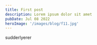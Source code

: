 ```yaml
---
title: First post
description: Lorem ipsum dolor sit amet
pubDate: Jul 08 2022
heroImage: '/images/blog/f11.jpg'
---
```

sudderlyerer